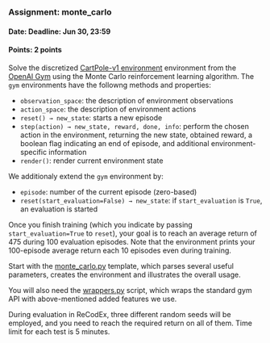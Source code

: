 ### Assignment: monte_carlo
#### Date: Deadline: Jun 30, 23:59
#### Points: 2 points

Solve the discretized [CartPole-v1 environment](https://gym.openai.com/envs/CartPole-v1)
environment from the [OpenAI Gym](https://gym.openai.com/) using the Monte Carlo
reinforcement learning algorithm. The `gym` environments have the followng
methods and properties:
- `observation_space`: the description of environment observations
- `action_space`: the description of environment actions
- `reset() → new_state`: starts a new episode
- `step(action) → new_state, reward, done, info`: perform the chosen action
  in the environment, returning the new state, obtained reward, a boolean
  flag indicating an end of episode, and additional environment-specific
  information
- `render()`: render current environment state

We additionaly extend the `gym` environment by:
- `episode`: number of the current episode (zero-based)
- `reset(start_evaluation=False) → new_state`: if `start_evaluation` is `True`,
   an evaluation is started

Once you finish training (which you indicate by passing `start_evaluation=True`
to `reset`), your goal is to reach an average return of 475 during 100
evaluation episodes. Note that the environment prints your 100-episode
average return each 10 episodes even during training.

Start with the [monte_carlo.py](https://github.com/ufal/npfl114/tree/master/labs/13/monte_carlo.py)
template, which parses several useful parameters, creates the environment
and illustrates the overall usage.

You will also need the [wrappers.py](https://github.com/ufal/npfl114/blob/master/labs/13/wrappers.py)
script, which wraps the standard gym API with above-mentioned added features we use.

During evaluation in ReCodEx, three different random seeds will be employed, and
you need to reach the required return on all of them. Time limit for each test
is 5 minutes.
